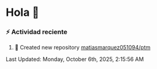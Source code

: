 # Hola 👋 

### :zap: Actividad reciente

<!--RECENT_ACTIVITY:start-->
1. 📔 Created new repository [matiasmarquez051094/ptm](https://github.com/matiasmarquez051094/ptm)<br>
<!--RECENT_ACTIVITY:end-->


<!--RECENT_ACTIVITY:last_update-->
Last Updated: Monday, October 6th, 2025, 2:15:56 AM
<!--RECENT_ACTIVITY:last_update_end-->
